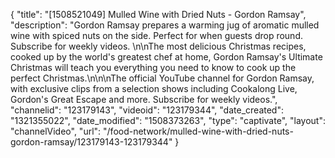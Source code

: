 {
    "title": "[1508521049] Mulled Wine with Dried Nuts - Gordon Ramsay",
    "description": "Gordon Ramsay prepares a warming jug of aromatic mulled wine with spiced nuts on the side. Perfect for when guests drop round. Subscribe for weekly videos. \n\nThe most delicious Christmas recipes, cooked up by the world's greatest chef at home, Gordon Ramsay's Ultimate Christmas will teach you everything you need to know to cook up the perfect Christmas.\n\n\nThe official YouTube channel for Gordon Ramsay, with exclusive clips from a selection shows including Cookalong Live, Gordon's Great Escape and more. Subscribe for weekly videos.",
    "channelid": "123179143",
    "videoid": "123179344",
    "date_created": "1321355022",
    "date_modified": "1508373263",
    "type": "captivate",
    "layout": "channelVideo",
    "url": "\/food-network\/mulled-wine-with-dried-nuts-gordon-ramsay\/123179143-123179344"
}
